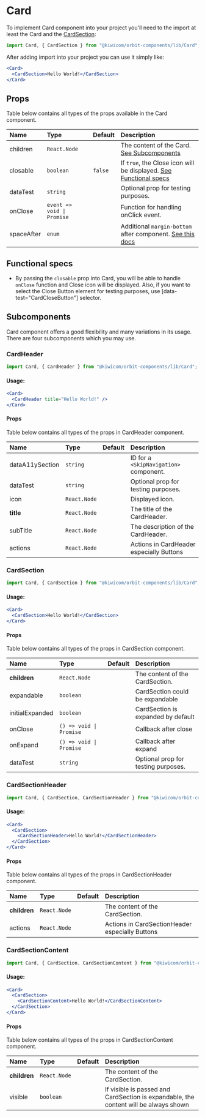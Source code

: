# Card

To implement Card component into your project you'll need to the import at least the Card and the [CardSection](#cardsection):

```jsx
import Card, { CardSection } from "@kiwicom/orbit-components/lib/Card";
```

After adding import into your project you can use it simply like:

```jsx
<Card>
  <CardSection>Hello World!</CardSection>
</Card>
```

## Props

Table below contains all types of the props available in the Card component.

| Name       | Type                       | Default | Description                                                                                                                                                    |
| :--------- | :------------------------- | :------ | :------------------------------------------------------------------------------------------------------------------------------------------------------------- |
| children   | `React.Node`               |         | The content of the Card. [See Subcomponents](#sub-components)                                                                                                  |
| closable   | `boolean`                  | `false` | If `true`, the Close icon will be displayed. [See Functional specs](#functional-specs)                                                                         |
| dataTest   | `string`                   |         | Optional prop for testing purposes.                                                                                                                            |
| onClose    | `event => void \| Promise` |         | Function for handling onClick event.                                                                                                                           |
| spaceAfter | `enum`                     |         | Additional `margin-bottom` after component. [See this docs](https://github.com/kiwicom/orbit/tree/master/packages/orbit-components/src/common/getSpacingToken) |

## Functional specs

- By passing the `closable` prop into Card, you will be able to handle `onClose` function and Close icon will be displayed. Also, if you want to select the Close Button element for testing purposes, use [data-test="CardCloseButton"] selector.

## Subcomponents

Card component offers a good flexibility and many variations in its usage. There are four subcomponents which you may use.

### CardHeader

```jsx
import Card, { CardHeader } from "@kiwicom/orbit-components/lib/Card";
```

#### Usage:

```jsx
<Card>
  <CardHeader title="Hello World!" />
</Card>
```

#### Props

Table below contains all types of the props in CardHeader component.

| Name            | Type         | Default | Description                              |
| :-------------- | :----------- | :------ | :--------------------------------------- |
| dataA11ySection | `string`     |         | ID for a `<SkipNavigation>` component.   |
| dataTest        | `string`     |         | Optional prop for testing purposes.      |
| icon            | `React.Node` |         | Displayed icon.                          |
| **title**       | `React.Node` |         | The title of the CardHeader.             |
| subTitle        | `React.Node` |         | The description of the CardHeader.       |
| actions         | `React.Node` |         | Actions in CardHeader especially Buttons |

### CardSection

```jsx
import Card, { CardSection } from "@kiwicom/orbit-components/lib/Card";
```

#### Usage:

```jsx
<Card>
  <CardSection>Hello World!</CardSection>
</Card>
```

#### Props

Table below contains all types of the props in CardSection component.

| Name            | Type                    | Default | Description                         |
| :-------------- | :---------------------- | :------ | :---------------------------------- |
| **children**    | `React.Node`            |         | The content of the CardSection.     |
| expandable      | `boolean`               |         | CardSection could be expandable     |
| initialExpanded | `boolean`               |         | CardSection is expanded by default  |
| onClose         | `() => void \| Promise` |         | Callback after close                |
| onExpand        | `() => void \| Promise` |         | Callback after expand               |
| dataTest        | `string`                |         | Optional prop for testing purposes. |

### CardSectionHeader

```jsx
import Card, { CardSection, CardSectionHeader } from "@kiwicom/orbit-components/lib/Card";
```

#### Usage:

```jsx
<Card>
  <CardSection>
    <CardSectionHeader>Hello World!</CardSectionHeader>
  </CardSection>
</Card>
```

#### Props

Table below contains all types of the props in CardSectionHeader component.

| Name         | Type         | Default | Description                                     |
| :----------- | :----------- | :------ | :---------------------------------------------- |
| **children** | `React.Node` |         | The content of the CardSection.                 |
| actions      | `React.Node` |         | Actions in CardSectionHeader especially Buttons |

### CardSectionContent

```jsx
import Card, { CardSection, CardSectionContent } from "@kiwicom/orbit-components/lib/Card";
```

#### Usage:

```jsx
<Card>
  <CardSection>
    <CardSectionContent>Hello World!</CardSectionContent>
  </CardSection>
</Card>
```

#### Props

Table below contains all types of the props in CardSectionContent component.

| Name         | Type         | Default | Description                                                                          |
| :----------- | :----------- | :------ | :----------------------------------------------------------------------------------- |
| **children** | `React.Node` |         | The content of the CardSection.                                                      |
| visible      | `boolean`    |         | If visible is passed and CardSection is expandable, the content will be always shown |
